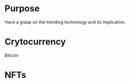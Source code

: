 # Purpose

Have a grasp on the trending technology and its implication.

# Crytocurrency
Bitcoin

# NFTs

